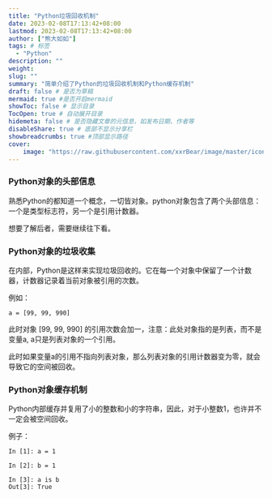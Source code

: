 ```yaml
---
title: "Python垃圾回收机制"
date: 2023-02-08T17:13:42+08:00
lastmod: 2023-02-08T17:13:42+08:00
author: ["熊大如如"]
tags: # 标签
  - "Python"
description: ""
weight:
slug: ""
summary: "简单介绍了Python的垃圾回收机制和Python缓存机制"
draft: false # 是否为草稿
mermaid: true #是否开启mermaid
showToc: false # 显示目录
TocOpen: true # 自动展开目录
hidemeta: false # 是否隐藏文章的元信息，如发布日期、作者等
disableShare: true # 底部不显示分享栏
showbreadcrumbs: true #顶部显示路径
cover:
    image: "https://raw.githubusercontent.com/xxrBear/image/master/icons8-python-500.png"
---
```


### Python对象的头部信息
熟悉Python的都知道一个概念，一切皆对象。python对象包含了两个头部信息：一个是类型标志符，另一个是引用计数器。

想要了解后者，需要继续往下看。

### Python对象的垃圾收集
在内部，Python是这样来实现垃圾回收的。它在每一个对象中保留了一个计数器，计数器记录着当前对象被引用的次数。

例如：
```angular2html
a = [99, 99, 990]
```
此时对象 [99, 99, 990] 的引用次数会加一，注意：此处对象指的是列表，而不是变量a, a只是列表对象的一个引用。

此时如果变量a的引用不指向列表对象，那么列表对象的引用计数器变为零，就会导致它的空间被回收。

### Python对象缓存机制
Python内部缓存并复用了小的整数和小的字符串，因此，对于小整数1，也许并不一定会被空间回收。

例子：
```ipython
In [1]: a = 1

In [2]: b = 1

In [3]: a is b
Out[3]: True
```